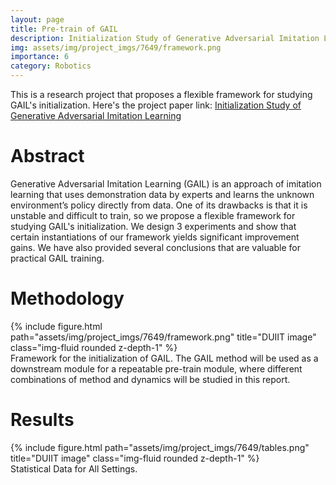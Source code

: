 ```yaml
---
layout: page
title: Pre-train of GAIL
description: Initialization Study of Generative Adversarial Imitation Learning
img: assets/img/project_imgs/7649/framework.png
importance: 6
category: Robotics
---
```


This is a research project that proposes a flexible framework for studying GAIL's initialization. Here's the project paper link: [Initialization Study of Generative Adversarial Imitation Learning](./assets/pdf/example_pdf.pdf)


# Abstract 
Generative Adversarial Imitation Learning (GAIL) is an approach of imitation learning that uses demonstration data by experts and learns the unknown environment’s policy directly from data. One of its drawbacks is that it is unstable and difficult to train, so we propose a flexible framework for studying GAIL's initialization. We design 3 experiments and show that certain instantiations of our framework yields significant improvement gains. We have also provided several conclusions that are valuable for practical GAIL training.

# Methodology
<div class="row">
    <div class="col-sm mt-3 mt-md-0">
        {% include figure.html path="assets/img/project_imgs/7649/framework.png" title="DUIIT image" class="img-fluid rounded z-depth-1" %}
    </div>
</div>
<div class="caption">
    Framework for the initialization of GAIL. The GAIL method will be used as a downstream module for a repeatable pre-train module, where different combinations of method and dynamics will be studied in this report.
</div>

# Results
<div class="row">
    <div class="col-sm mt-3 mt-md-0">
        {% include figure.html path="assets/img/project_imgs/7649/tables.png" title="DUIIT image" class="img-fluid rounded z-depth-1" %}
    </div>
</div>
<div class="caption">
    Statistical Data for All Settings.
</div>
